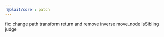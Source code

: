 ```yaml
---
'@plait/core': patch
---
```


fix: change path transform return and remove inverse move_node isSibling judge
